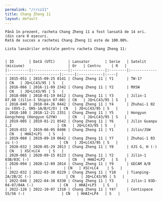 ```yaml
---
permalink: "/r/cz11"
title: Chang Zheng 11
layout: default
---
```


    Până în prezent, racheta Chang Zheng 11 a fost lansată de 14 ori.
    (din care 0 eșecuri.
    Rată de succes a rachetei Chang Zheng 11 este de 100.00%.
    
    Lista lansărilor orbitale pentru racheta Chang Zheng 11:
    
    
    | ID       | Dată (UTC)      | Lansator       | Serie   | Satelit (misiune)                    | Or   | Centru     | R   |
    |:---------|:----------------|:---------------|:--------|:-------------------------------------|:-----|:-----------|:----|
    | 2015-051 | 2015-09-25 0141 | Chang Zheng 11 | Y1      | TW-1?                                | CN   | JQ+LC43/95 | S   |
    | 2016-066 | 2016-11-09 2342 | Chang Zheng 11 | Y2      | MXSW                                 | CN   | JQ+LC43/95 | S   |
    | 2018-008 | 2018-01-19 0412 | Chang Zheng 11 | Y3      | Jilin-1 07,08 (Jilin-1 Shipin 07-08) | CN   | JQ+LC43/95 | S   |
    | 2018-040 | 2018-04-26 0442 | Chang Zheng 11 | Y4      | Zhuhai-1 02 zu (OVS-2, OHS-1A/B/C/D) | CN   | JQ+LC43/95 | S   |
    | 2018-108 | 2018-12-21 2351 | Chang Zheng 11 | Y5      | Hongyun Gongcheng (Hongyun GJYW)     | CN   | JQ+LC43/95 | S   |
    | 2019-005 | 2019-01-21 0542 | Chang Zheng 11 | Y6      | Jilin Guanpu 1,2                     | CN   | JQ+LC43/95 | S   |
    | 2019-032 | 2019-06-05 0406 | Chang Zheng 11 | Y1      | Jilin/JSW                            | CN   | HHAI+LP1   | S   |
    | 2019-060 | 2019-09-19 0642 | Chang Zheng 11 | Y7      | Zhuhai-1 03 zu (-)                   | CN   | JQ+LC43/95 | S   |
    | 2020-032 | 2020-05-29 2013 | Chang Zheng 11 | Y8      | XJS G, H (-)                         | CN   | XSC+LC4    | S   |
    | 2020-065 | 2020-09-15 0123 | Chang Zheng 11 | Y2      | Jilin-1 03B/03C (-)                  | CN   | HHAI+LP2   | S   |
    | 2020-094 | 2020-12-09 2014 | Chang Zheng 11 | Y9      | GECAM A/B (-)                        | CN   | XSC+LC4    | S   |
    | 2022-032 | 2022-03-30 0229 | Chang Zheng 11 | Y10     | Tianping-2A/2B/2C (-)                | CN   | JQ+LC43/95 | S   |
    | 2022-046 | 2022-04-30 0330 | Chang Zheng 11 | Y3      | Jilin-1 03D-04-07/04A (-)            | CN   | HHAI+LP3   | S   |
    | 2022-126 | 2022-10-07 1310 | Chang Zheng 11 | Y4?     | Centispace S5/S6 (-)                 | CN   | HHAI+LP4   | S   |

